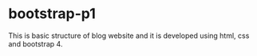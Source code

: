 # bootstrap-p1
This is basic structure of blog website and it is developed using html, css and bootstrap 4.
